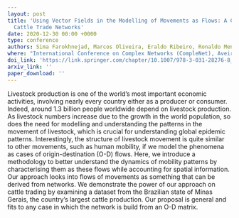 ```yaml
---
layout: post
title: 'Using Vector Fields in the Modelling of Movements as Flows: A Case Study with
  Cattle Trade Networks'
date: 2020-12-30 00:00 +0000
type: conference
authors: Sima Farokhnejad, Marcos Oliveira, Eraldo Ribeiro, Ronaldo Menezes
where: "International Conference on Complex Networks (CompleNet), Aveiro, Portugal. 2023"
doi_link: 'https://link.springer.com/chapter/10.1007/978-3-031-28276-8_14'
arxiv_link: ''
paper_download: ''
---
```

Livestock production is one of the world’s most important economic activities, involving nearly every country either as a producer or consumer. Indeed, around 1.3 billion people worldwide depend on livestock production. As livestock numbers increase due to the growth in the world population, so does the need for modelling and understanding the patterns in the movement of livestock, which is crucial for understanding global epidemic patterns. Interestingly, the structure of livestock movement is quite similar to other movements, such as human mobility, if we model the phenomena as cases of origin-destination (O-D) flows. Here, we introduce a methodology to better understand the dynamics of mobility patterns by characterising them as these flows while accounting for spatial information. Our approach looks into flows of movements as something that can be derived from networks. We demonstrate the power of our approach on cattle trading by examining a dataset from the Brazilian state of Minas Gerais, the country’s largest cattle production. Our proposal is general and fits to any case in which the network is build from an O-D matrix.
